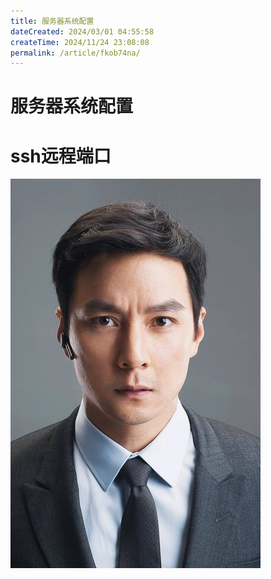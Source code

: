 ```yaml
---
title: 服务器系统配置
dateCreated: 2024/03/01 04:55:58
createTime: 2024/11/24 23:08:08
permalink: /article/fkob74na/
---
```


<!-- more -->

# 服务器系统配置

# ssh远程端口
![wyz](https://raw.githubusercontent.com/hisaige/vuepress-theme-plume/release-hisaige/docs/.img/20241118202343.jpg)
